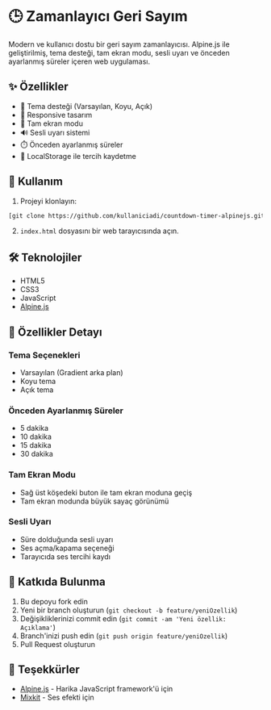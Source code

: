 # 🕒 Zamanlayıcı Geri Sayım

Modern ve kullanıcı dostu bir geri sayım zamanlayıcısı. Alpine.js ile geliştirilmiş, tema desteği, tam ekran modu, sesli uyarı ve önceden ayarlanmış süreler içeren web uygulaması.

## ✨ Özellikler

- 🎨 Tema desteği (Varsayılan, Koyu, Açık)
- 📱 Responsive tasarım
- 🔄 Tam ekran modu
- 🔊 Sesli uyarı sistemi
- ⏱️ Önceden ayarlanmış süreler
- 💾 LocalStorage ile tercih kaydetme

## 🚀 Kullanım

1. Projeyi klonlayın:
```bash
[git clone https://github.com/kullaniciadi/countdown-timer-alpinejs.git](https://github.com/oztekinzeynepnur/countdown-timer-alpinejs.git)
```

2. `index.html` dosyasını bir web tarayıcısında açın.

## 🛠️ Teknolojiler

- HTML5
- CSS3
- JavaScript
- [Alpine.js](https://alpinejs.dev/)

## 📝 Özellikler Detayı

### Tema Seçenekleri
- Varsayılan (Gradient arka plan)
- Koyu tema
- Açık tema

### Önceden Ayarlanmış Süreler
- 5 dakika
- 10 dakika
- 15 dakika
- 30 dakika

### Tam Ekran Modu
- Sağ üst köşedeki buton ile tam ekran moduna geçiş
- Tam ekran modunda büyük sayaç görünümü

### Sesli Uyarı
- Süre dolduğunda sesli uyarı
- Ses açma/kapama seçeneği
- Tarayıcıda ses tercihi kaydı

## 🤝 Katkıda Bulunma

1. Bu depoyu fork edin
2. Yeni bir branch oluşturun (`git checkout -b feature/yeniOzellik`)
3. Değişikliklerinizi commit edin (`git commit -am 'Yeni özellik: Açıklama'`)
4. Branch'inizi push edin (`git push origin feature/yeniOzellik`)
5. Pull Request oluşturun

## 👏 Teşekkürler

- [Alpine.js](https://alpinejs.dev/) - Harika JavaScript framework'ü için
- [Mixkit](https://mixkit.co/) - Ses efekti için 
